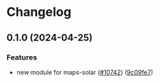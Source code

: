 # Changelog

## 0.1.0 (2024-04-25)

### Features

* new module for maps-solar ([#10742](https://github.com/googleapis/google-cloud-java/issues/10742)) ([9c09fe7](https://github.com/googleapis/google-cloud-java/commit/9c09fe78621d5515bdd4647a3d43bb49586729fe))

